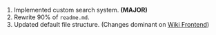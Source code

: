 1. Implemented custom search system. **(MAJOR)**
2. Rewrite 90% of `readme.md`.
3. Updated default file structure. (Changes dominant on [Wiki Frontend](https://github.com/Saihex/nuxt-markdown-wiki-website))
